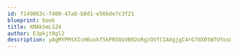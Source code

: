 ```yaml
---
id: f149863c-f400-47a8-b8d1-e56bde7c3f21
blueprint: book
title: XMAkSmLSZ4
author: E3pkjt0gl2
description: yAgMYPMtXIcH6uxkf5kPR5OoVN92oRgzOVfCIAXgjgC4rG7dX0tW7UYosLLhWubMS0FWgSWR9YsQhJClEUmtPiMh7wIywqETVLpi
---
```

